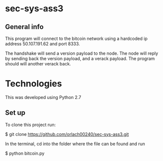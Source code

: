 # sec-sys-ass3

## General info 

This program will connect to the bitcoin network using a hardcoded ip address 50.107.191.62 and port 8333. 

The handshake will send a version payload to the node. The node will reply by sending back the version payload, and a verack payload. The program should will another verack back. 

# Technologies 

This was developed using Python 2.7

## Set up 

To clone this project run: 

$ git clone https://github.com/orlach00240/sec-sys-ass3.git 

In the terminal, cd into the folder where the file can be found and run

$ python bitcoin.py


